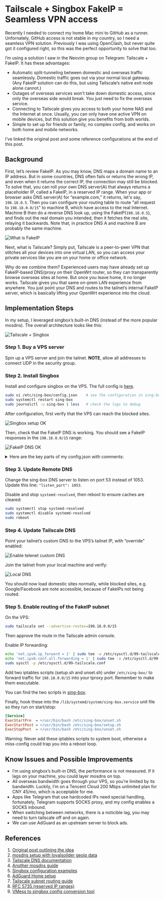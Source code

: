 # Tailscale + Singbox FakeIP = Seamless VPN access

Recently I needed to connect my home Mac mini to GitHub as a runner. Unfornately, GitHub access is not stable in my country, so I need a seamless VPN solution. Previously I was using OpenClash, but never quite got it configured right, so this was the perfect opportunity to solve that too.

I’m using a solution I saw in the Neovim group on Telegram: Tailscale + FakeIP. It has these advantages:

- Automatic split-tunneling between domestic and overseas traffic seamlessly. Domestic traffic goes out via your normal local gateway. (Any FakeIP solution can do this, but using Tailscale’s native exit node alone cannot.)
- Outages of overseas services won’t take down domestic access, since only the overseas side would break. You just need to fix the overseas service.
- Connecting to Tailscale gives you access to both your home NAS and the Internet at once. Usually, you can only have one active VPN on mobile devices, but this solution give you benefits from both worlds.
- Simple to set up for friends or family, no complex config, and works on both home and mobile networks.

I’ve linked the original post and some reference configurations at the end of this post.

## Background

First, let’s review FakeIP. As you may know, DNS maps a domain name to an IP address. But in some countries, DNS often fails or returns the wrong IP, and even when it returns the correct IP, the connection may still be blocked. To solve that, you can roll your own DNS server(A) that always returns a placeholder IP, called a FakeIP, in a reserved IP range. When your app or browser asks DNS server(A) for “example.com,” it returns, let's say, `198.18.0.5`. Then you can configure your routing table to route "all request to `198.18.0.0/15`" to machine B, which have access to the real Internet. Machine B then do a reverse DNS look up, using the FakeIP(`198.18.0.5`), and finds out the real domain you intended, then it fetches the real site, relaying it backwards. Note that, in practice DNS A and machine B are probably the same machine.

![What is FakeIP](images/what-is-fakeip.png)

Next, what is Tailscale? Simply put, Tailscale is a peer-to-peer VPN that stitches all your devices into one virtual LAN, so you can access your private services like you are on your home or office network.

Why do we combine them? Experienced users may have already set up FakeIP-based DNS/proxy on their OpenWrt router, so they can transparently browse overseas sites at home. But once you leave home, it no longer works. Tailscale gives you that same on-prem LAN experience from anywhere. You just point your DNS and routes to the tailnet’s internal FakeIP server, which is basically lifting your OpenWrt experience into the cloud.

## Implementation Steps

In my setup, I leveraged singbox’s built-in DNS (instead of the more popular mosdns). The overall architecture looks like this:

![Tailscale + Singbox](images/tailnet.png)

### Step 1. Buy a VPS server

Spin up a VPS server and join the tailnet. **NOTE**, allow all addresses to connect UDP in the security group.

### Step 2. Install Singbox

Install and configure singbox on the VPS. The full config is [here](sing-box/config.json).

```sh
sudo vi /etc/sing-box/config.json    # see the configuration in sing-box/config.json
sudo systemctl restart sing-box
sudo journalctl -u sing-box | less   # check the logs to debug
```

After configuration, first verify that the VPS can reach the blocked sites.

![Singbox setup OK](images/singbox-setup-ok.png)

Then, check that the FakeIP DNS is working. You should see a FakeIP responses in the `198.18.0.0/15` range:

![FakeIP DNS OK](images/fakeip-ok.png)

<details>

<summary>
Here are the key parts of my config.json with comments:
</summary>

```json
{
  "dns": {
    "servers": [
      // upstream DNS servers
      {
        "tag": "dns_proxy",
        "address": "https://1.1.1.1/dns-query",
        "address_resolver": "dns_resolver",
        "strategy": "ipv4_only",
        "detour": "overseas"  // access with the overseas outbound
      },
      ...
      // fakeip dns server
      {
        "tag": "dns_fakeip",
        "address": "fakeip"
      }
    ],
    "rules": [
      // fakeip dns config
      {
        "server": "dns_fakeip",
        "rewrite_ttl": 1,
        "query_type": [
          "A",
          "AAAA"
        ]
      }
    ],
    "strategy": "ipv4_only",
    // fakeip IP range
    "fakeip": {
      "enabled": true,
      "inet4_range": "198.18.0.0/15"
    }
  },
  "inbounds": [
    // Open proxy and dns server to LAN
    {
      "type": "tproxy",
      "tag": "tproxy-in",
      "listen": "::",
      "listen_port": 7893,
      "tcp_fast_open": true,
      "udp_fragment": true,
      "sniff": true
    },
    {
      "type": "mixed",
      "tag": "mixed-in",
      "listen": "::",
      "listen_port": 7890,
      "tcp_fast_open": true,
      "udp_fragment": true,
      "sniff": true
    },
    {
      "type": "direct",
      "tag": "dns-in",
      "listen": "::",
      "listen_port": 1053
    }
  ],
  // outbounds to access blocked sites, you can use vemss/sing-box conversion tools to generate these fields.
  "outbounds": [
    {
      "tag": "overseas",
      "type": "vmess",
      "server": "",
      "server_port": 0,
      "uuid": "",
      "security": "auto",
      "alter_id": 0
    }
  ],
  "route": {
    "rules": [
	  // geosite rules, which route all china traffic to DIRECT, i.e. using real IP.
      {
        "outbound": "DIRECT",
        "type": "logical",
        "mode": "and",
        "rules": [
          {
            "rule_set": [
              "geosite-geolocation-!cn"
            ],
            "invert": true
          },
          {
            "rule_set": [
              "geosite-cn",
              "geosite-category-companies@cn",
              "geoip-cn"
            ]
          }
        ]
      }
    ],
    // geosite rules found online
    "rule_set": [
      {
        "type": "remote",
        "tag": "geoip-cn",
        "format": "binary",
        "url": "https://cdn.jsdelivr.net/gh/SagerNet/sing-geoip@rule-set/geoip-cn.srs",
        "download_detour": "overseas"
      },
	  ...
    ],
    "final": "overseas",
    "auto_detect_interface": true
  }
}

```
</details>


### Step 3. Update Remote DNS


Change the sing-box DNS server to listen on port 53 instead of 1053. Update this line: `"listen_port": 1053`.

Disable and stop `systemd-resolved`, then reboot to ensure caches are cleared:

```sh
sudo systemctl stop systemd-resolved
sudo systemctl disable systemd-resolved
sudo reboot
```

### Step 4. Update Tailscale DNS

Point your tailnet’s custom DNS to the VPS’s tailnet IP, with “override” enabled:

![Enable telenet custom DNS](images/tailnet-custom-dns.png)

Join the tailnet from your local machine and verify:

![Local DNS](images/local-dns.png)

You should now load domestic sites normally, while blocked sites, e.g. Google/Facebook are note accessible, because of FakeIPs not being routed.

### Step 5. Enable routing of the FakeIP subnet

On the VPS:

```sh
sudo tailscale set --advertise-routes=198.18.0.0/15
```

Then approve the route in the Tailscale admin console.

Enable IP forwarding:

```sh
echo 'net.ipv4.ip_forward = 1' | sudo tee -a /etc/sysctl.d/99-tailscale.conf
echo 'net.ipv6.conf.all.forwarding = 1' | sudo tee -a /etc/sysctl.d/99-tailscale.conf
sudo sysctl -p /etc/sysctl.d/99-tailscale.conf
```

Add two iptables scripts (setup.sh and unset.sh) under `/etc/sing-box/` to forward traffic for `198.18.0.0/15` into your tproxy port. Remember to make them executable.

You can find the two scripts in [sing-box](sing-box).

Finally, hook these into the `/lib/systemd/system/sing-box.service` unit file so they run on start/stop:

```ini
[Service]
ExecStartPre  = +/usr/bin/bash /etc/sing-box/unset.sh
ExecStartPost = +/usr/bin/bash /etc/sing-box/setup.sh
ExecStopPost  = +/usr/bin/bash /etc/sing-box/unset.sh
```

Warning: Never add these iptables scripts to system boot, otherwise a miss-config could trap you into a reboot loop.

## Know Issues and Possible Improvements

- I’m using singbox’s built-in DNS, the performance is not measured. If it lags on your machine, you could layer mosdns on top.
- All overseas bandwidth goes through your VPS, so you’re limited by its bandwidth. Luckily, I’m on a Tencent Cloud 200 Mbps unlimited plan for CNY 45/mo, which is acceptable for me. 
- Apps like Telegram that use hardcoded IPs need special handling, fortunately, Telegram supports SOCKS proxy, and my config enables a SOCKS inbound.
- When switching between networks, there is a noticible lag, you may need to turn tailscale off and on again.
- We can use AdGuard as an upstream server to block ads.

## References

1. [Original post outlining the idea](https://blog.zwlin.io/post/tailscale-with-fakeip/)
2. [mosdns setup with loyalsoilder geoip data](https://github.com/IrineSistiana/mosdns/discussions/605)
3. [Tailscale DNS documentation](https://tailscale.com/kb/1054/dns)
4. [Another mosdns guide](https://songchenwen.com/tproxy-split-by-dns)
5. [Singbox configuration examples](https://shinya.click/fiddling/fake-ip-based-transparent-proxy/)
6. [AdGuard Home setup](https://hub.docker.com/r/adguard/adguardhome)
7. [Tailscale subnet routing guide](https://tailscale.com/kb/1019/subnets)
8. [RFC 5735 (reserved IP ranges)](https://www.rfc-editor.org/rfc/rfc5735)
9. [VMess to singbox config conversion tool](https://v2ray-to-sing-box.pages.dev/)
